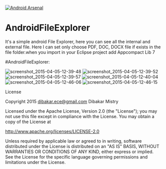 [![Android Arsenal](https://img.shields.io/badge/Android%20Arsenal-AndroidFileExplorer-brightgreen.svg?style=flat)](http://android-arsenal.com/details/3/2704)
# AndroidFileExplorer
It's a simple android File Explorer, here you can see all the internal and external file. Here I can set only choose PDF, DOC, DOCX file if exists in the file folder.when you import in your Eclipse project add Appcompact Lib 7


#AndroidFileExplorer:

![screenshot_2015-04-05-12-39-48](https://cloud.githubusercontent.com/assets/10453203/7039637/834e42b8-dde2-11e4-8391-12916f9009c1.jpg)
![screenshot_2015-04-05-12-39-52](https://cloud.githubusercontent.com/assets/10453203/7039636/834de368-dde2-11e4-8ac7-b223792f70b9.jpg)
![screenshot_2015-04-05-12-39-57](https://cloud.githubusercontent.com/assets/10453203/7039638/83750722-dde2-11e4-8a26-c6383400dfdd.jpg)
![screenshot_2015-04-05-12-40-04](https://cloud.githubusercontent.com/assets/10453203/7039639/837a8a94-dde2-11e4-96d7-2a49b6dd969e.jpg)
![screenshot_2015-04-05-12-46-06](https://cloud.githubusercontent.com/assets/10453203/7039640/837ae03e-dde2-11e4-9217-c4d4f256fc29.jpg)
![screenshot_2015-04-05-12-46-15](https://cloud.githubusercontent.com/assets/10453203/7039641/839bb494-dde2-11e4-948f-db139426ddd1.jpg)


License

Copyright 2015 dibakar.ece@gmail.com Dibakar Mistry

Licensed under the Apache License, Version 2.0 (the "License");
you may not use this file except in compliance with the License.
You may obtain a copy of the License at

   http://www.apache.org/licenses/LICENSE-2.0

Unless required by applicable law or agreed to in writing, software
distributed under the License is distributed on an "AS IS" BASIS,
WITHOUT WARRANTIES OR CONDITIONS OF ANY KIND, either express or implied.
See the License for the specific language governing permissions and
limitations under the License.
